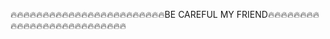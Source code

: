 🔥️🔥️🔥️🔥️🔥️🔥️🔥️🔥️🔥️🔥️🔥️🔥️🔥️🔥️🔥️🔥️🔥️🔥️🔥️🔥️🔥️🔥️🔥️🔥️BE CAREFUL MY FRIEND🔥️🔥️🔥️🔥️🔥️🔥️🔥️🔥️🔥️🔥️🔥️🔥️🔥️🔥️🔥️🔥️🔥️🔥️🔥️🔥️🔥️🔥️🔥️🔥️🔥️🔥️
